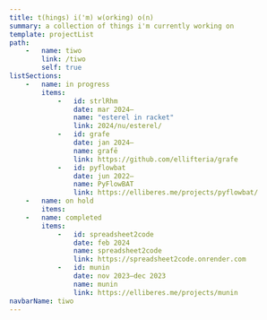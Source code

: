 ```yaml
---
title: t(hings) i('m) w(orking) o(n)
summary: a collection of things i'm currently working on
template: projectList
path:
    -   name: tiwo
        link: /tiwo
        self: true
listSections:
    -   name: in progress
        items:
            -   id: strlRhm
                date: mar 2024–
                name: "esterel in racket"
                link: 2024/nu/esterel/
            -   id: grafe
                date: jan 2024–
                name: grafē
                link: https://github.com/ellifteria/grafe
            -   id: pyflowbat
                date: jun 2022–
                name: PyFlowBAT
                link: https://elliberes.me/projects/pyflowbat/
    -   name: on hold
        items:
    -   name: completed
        items:
            -   id: spreadsheet2code
                date: feb 2024
                name: spreadsheet2code
                link: https://spreadsheet2code.onrender.com
            -   id: munin
                date: nov 2023–dec 2023
                name: munin
                link: https://elliberes.me/projects/munin
navbarName: tiwo
---
```

